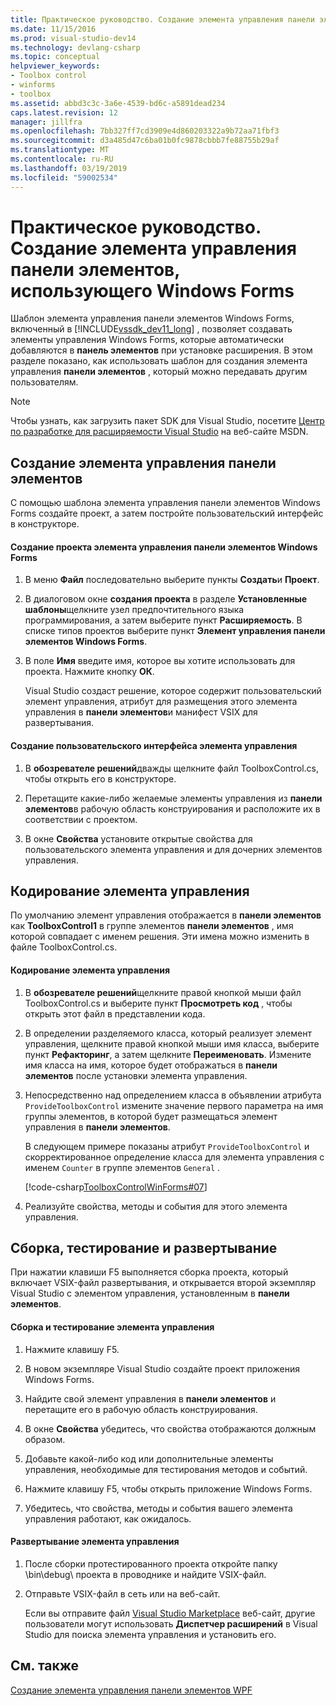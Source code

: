 ```yaml
---
title: Практическое руководство. Создание элемента управления панели элементов, использующего Windows Forms | Документация Майкрософт
ms.date: 11/15/2016
ms.prod: visual-studio-dev14
ms.technology: devlang-csharp
ms.topic: conceptual
helpviewer_keywords:
- Toolbox control
- winforms
- toolbox
ms.assetid: abbd3c3c-3a6e-4539-bd6c-a5891dead234
caps.latest.revision: 12
manager: jillfra
ms.openlocfilehash: 7bb327ff7cd3909e4d860203322a9b72aa71fbf3
ms.sourcegitcommit: d3a485d47c6ba01b0fc9878cbbb7fe88755b29af
ms.translationtype: MT
ms.contentlocale: ru-RU
ms.lasthandoff: 03/19/2019
ms.locfileid: "59002534"
---
```

# <a name="how-to-create-a-toolbox-control-that-uses-windows-forms"></a>Практическое руководство. Создание элемента управления панели элементов, использующего Windows Forms
Шаблон элемента управления панели элементов Windows Forms, включенный в [!INCLUDE[vssdk_dev11_long](../includes/vssdk-dev11-long-md.md)] , позволяет создавать элементы управления Windows Forms, которые автоматически добавляются в **панель элементов** при установке расширения. В этом разделе показано, как использовать шаблон для создания элемента управления **панели элементов** , который можно передавать другим пользователям.  
  
> [!NOTE]
>  Чтобы узнать, как загрузить пакет SDK для Visual Studio, посетите [Центр по разработке для расширяемости Visual Studio](http://go.microsoft.com/fwlink/?linkid=121964) на веб-сайте MSDN.  
  
## <a name="creating-a-toolbox-control"></a>Создание элемента управления панели элементов  
 С помощью шаблона элемента управления панели элементов Windows Forms создайте проект, а затем постройте пользовательский интерфейс в конструкторе.  
  
#### <a name="to-create-a-windows-forms-toolbox-control-project"></a>Создание проекта элемента управления панели элементов Windows Forms  
  
1.  В меню **Файл** последовательно выберите пункты **Создать**и **Проект**.  
  
2.  В диалоговом окне **создания проекта** в разделе **Установленные шаблоны**щелкните узел предпочтительного языка программирования, а затем выберите пункт **Расширяемость**. В списке типов проектов выберите пункт **Элемент управления панели элементов Windows Forms**.  
  
3.  В поле **Имя** введите имя, которое вы хотите использовать для проекта. Нажмите кнопку **ОК**.  
  
     Visual Studio создаст решение, которое содержит пользовательский элемент управления, атрибут для размещения этого элемента управления в **панели элементов**и манифест VSIX для развертывания.  
  
#### <a name="to-build-the-control-ui"></a>Создание пользовательского интерфейса элемента управления  
  
1.  В **обозревателе решений**дважды щелкните файл ToolboxControl.cs, чтобы открыть его в конструкторе.  
  
2.  Перетащите какие-либо желаемые элементы управления из **панели элементов**в рабочую область конструирования и расположите их в соответствии с проектом.  
  
3.  В окне **Свойства** установите открытые свойства для пользовательского элемента управления и для дочерних элементов управления.  
  
## <a name="coding-the-control"></a>Кодирование элемента управления  
 По умолчанию элемент управления отображается в **панели элементов** как **ToolboxControl1** в группе элементов **панели элементов** , имя которой совпадает с именем решения. Эти имена можно изменить в файле ToolboxControl.cs.  
  
#### <a name="to-code-the-control"></a>Кодирование элемента управления  
  
1.  В **обозревателе решений**щелкните правой кнопкой мыши файл ToolboxControl.cs и выберите пункт **Просмотреть код** , чтобы открыть этот файл в представлении кода.  
  
2.  В определении разделяемого класса, который реализует элемент управления, щелкните правой кнопкой мыши имя класса, выберите пункт **Рефакторинг**, а затем щелкните **Переименовать**. Измените имя класса на имя, которое будет отображаться в **панели элементов** после установки элемента управления.  
  
3.  Непосредственно над определением класса в объявлении атрибута `ProvideToolboxControl` измените значение первого параметра на имя группы элементов, в которой будет размещаться элемент управления в **панели элементов**.  
  
     В следующем примере показаны атрибут `ProvideToolboxControl` и скорректированное определение класса для элемента управления с именем `Counter` в группе элементов `General` .  
  
     [!code-csharp[ToolboxControlWinForms#07](../snippets/csharp/VS_Snippets_VSSDK/toolboxcontrolwinforms/cs/toolboxcontrol.cs#07)]  
  
4.  Реализуйте свойства, методы и события для этого элемента управления.  
  
## <a name="building-testing-and-deployment"></a>Сборка, тестирование и развертывание  
 При нажатии клавиши F5 выполняется сборка проекта, который включает VSIX-файл развертывания, и открывается второй экземпляр Visual Studio с элементом управления, установленным в **панели элементов**.  
  
#### <a name="to-build-and-test-the-control"></a>Сборка и тестирование элемента управления  
  
1.  Нажмите клавишу F5.  
  
2.  В новом экземпляре Visual Studio создайте проект приложения Windows Forms.  
  
3.  Найдите свой элемент управления в **панели элементов** и перетащите его в рабочую область конструирования.  
  
4.  В окне **Свойства** убедитесь, что свойства отображаются должным образом.  
  
5.  Добавьте какой-либо код или дополнительные элементы управления, необходимые для тестирования методов и событий.  
  
6.  Нажмите клавишу F5, чтобы открыть приложение Windows Forms.  
  
7.  Убедитесь, что свойства, методы и события вашего элемента управления работают, как ожидалось.  
  
#### <a name="to-deploy-the-control"></a>Развертывание элемента управления  
  
1.  После сборки протестированного проекта откройте папку \bin\debug\ проекта в проводнике и найдите VSIX-файл.  
  
2.  Отправьте VSIX-файл в сеть или на веб-сайт.  
  
     Если вы отправите файл [Visual Studio Marketplace](https://marketplace.visualstudio.com/) веб-сайт, другие пользователи могут использовать **Диспетчер расширений** в Visual Studio для поиска элемента управления и установить его.  
  
## <a name="see-also"></a>См. также  
 [Создание элемента управления панели элементов WPF](../extensibility/creating-a-wpf-toolbox-control.md)